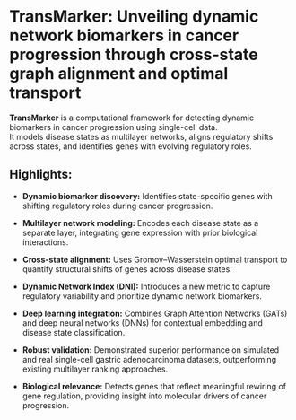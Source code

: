 # TransMarker: Unveiling dynamic network biomarkers in cancer progression through cross-state graph alignment and optimal transport

**TransMarker** is a computational framework for detecting dynamic biomarkers in cancer progression using single-cell data.  
It models disease states as multilayer networks, aligns regulatory shifts across states, and identifies genes with evolving regulatory roles.

## Highlights:
- **Dynamic biomarker discovery:** Identifies state-specific genes with shifting regulatory roles during cancer progression.

- **Multilayer network modeling:** Encodes each disease state as a separate layer, integrating gene expression with prior biological interactions.

- **Cross-state alignment:** Uses Gromov–Wasserstein optimal transport to quantify structural shifts of genes across disease states.

- **Dynamic Network Index (DNI):** Introduces a new metric to capture regulatory variability and prioritize dynamic network biomarkers.

- **Deep learning integration:** Combines Graph Attention Networks (GATs) and deep neural networks (DNNs) for contextual embedding and disease state classification.

- **Robust validation:** Demonstrated superior performance on simulated and real single-cell gastric adenocarcinoma datasets, outperforming existing multilayer ranking approaches.

- **Biological relevance:** Detects genes that reflect meaningful rewiring of gene regulation, providing insight into molecular drivers of cancer progression.



